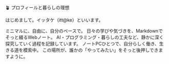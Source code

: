 🪴 プロフィールと暮らしの理想

はじめまして。イッタケ（itt@ke）といいます。

ミニマルに、自由に、自分のペースで。
日々の学びや気づきを、Markdownでそっと綴るWebノート。
AI・プログラミング・暮らしの工夫など、静かに深く探究していく過程を記録しています。
ノートPCひとつで、自分らしく働き、生きる道を模索中。
この場所が、誰かの「やってみたい」をそっと後押しできますように。
